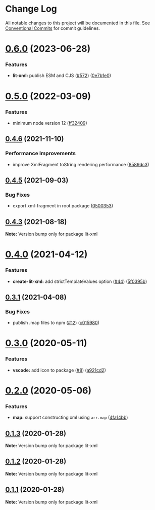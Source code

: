 # Change Log

All notable changes to this project will be documented in this file.
See [Conventional Commits](https://conventionalcommits.org) for commit guidelines.

# [0.6.0](https://github.com/nicojs/lit-xml/compare/v0.5.0...v0.6.0) (2023-06-28)

### Features

- **lit-xml:** publish ESM and CJS ([#572](https://github.com/nicojs/lit-xml/issues/572)) ([0e7b1e0](https://github.com/nicojs/lit-xml/commit/0e7b1e047282a352803f667c5ce00f0666039df4))

# [0.5.0](https://github.com/nicojs/lit-xml/compare/v0.4.6...v0.5.0) (2022-03-09)

### Features

- minimum node version 12 ([ff32409](https://github.com/nicojs/lit-xml/commit/ff324090384031a6b259f57b5013de327df6ec98))

## [0.4.6](https://github.com/nicojs/lit-xml/compare/v0.4.5...v0.4.6) (2021-11-10)

### Performance Improvements

- improve XmlFragment toString rendering performance ([8589dc3](https://github.com/nicojs/lit-xml/commit/8589dc37ec6770300518c79f5aa8bbf11dd2852b))

## [0.4.5](https://github.com/nicojs/lit-xml/compare/v0.4.4...v0.4.5) (2021-09-03)

### Bug Fixes

- export xml-fragment in root package ([0500353](https://github.com/nicojs/lit-xml/commit/05003530e8d2934bcd8b750ed9517d81c07c0af1))

## [0.4.3](https://github.com/nicojs/lit-xml/compare/v0.4.2...v0.4.3) (2021-08-18)

**Note:** Version bump only for package lit-xml

# [0.4.0](https://github.com/nicojs/lit-xml/compare/v0.3.1...v0.4.0) (2021-04-12)

### Features

- **create-lit-xml:** add strictTemplateValues option ([#44](https://github.com/nicojs/lit-xml/issues/44)) ([5f0395b](https://github.com/nicojs/lit-xml/commit/5f0395b45659ec54c2e46a981fcae616d7c1a629))

## [0.3.1](https://github.com/nicojs/lit-xml/compare/v0.3.0...v0.3.1) (2021-04-08)

### Bug Fixes

- publish .map files to npm ([#12](https://github.com/nicojs/lit-xml/issues/12)) ([c015980](https://github.com/nicojs/lit-xml/commit/c0159809571a1e7cf295ffb3d7d570628b301782))

# [0.3.0](https://github.com/nicojs/lit-xml/compare/v0.2.2...v0.3.0) (2020-05-11)

### Features

- **vscode:** add icon to package ([#8](https://github.com/nicojs/lit-xml/issues/8)) ([a921cd2](https://github.com/nicojs/lit-xml/commit/a921cd2283f452ad766b555209e0daed6712af27))

# [0.2.0](https://github.com/nicojs/lit-xml/compare/v0.1.3...v0.2.0) (2020-05-06)

### Features

- **map:** support constructing xml using `arr.map` ([4fa14bb](https://github.com/nicojs/lit-xml/commit/4fa14bb46b0847815abd54152ce89f58ee287ac3))

## [0.1.3](https://github.com/nicojs/lit-xml/compare/v0.1.2...v0.1.3) (2020-01-28)

**Note:** Version bump only for package lit-xml

## [0.1.2](https://github.com/nicojs/lit-xml/compare/v0.1.1...v0.1.2) (2020-01-28)

**Note:** Version bump only for package lit-xml

## [0.1.1](https://github.com/nicojs/lit-xml/compare/v0.1.0...v0.1.1) (2020-01-28)

**Note:** Version bump only for package lit-xml
